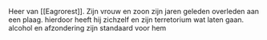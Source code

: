 Heer van [[Eagrorest]]. Zijn vrouw en zoon zijn jaren geleden overleden aan een plaag.
hierdoor heeft hij zichzelf en zijn terretorium wat laten gaan. alcohol en afzondering zijn standaard voor hem
